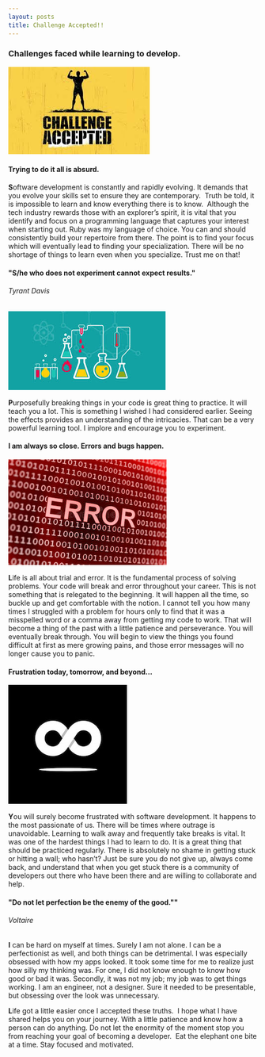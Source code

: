 ```yaml
---
layout: posts
title: Challenge Accepted!!
---
```

<h3 class="center">Challenges faced while learning to develop.</h3>

<span class="center">![Challenge Accepted](/img/post_images/challengeAccepted.png)</span>


<h4 class="center wide">Trying to do it all is absurd.</h4>

<b><span class="special-text">S</span></b>oftware development is constantly and rapidly evolving. It demands that you evolve your skills set to ensure they are contemporary.  Truth be told, it is impossible to learn and know everything there is to know.  Although the tech industry rewards those with an explorer’s spirit, it is vital that you identify and focus on a programming language that captures your interest when starting out. Ruby was my language of choice. You can and should consistently build your repertoire from there. The point is to find your focus which will eventually lead to finding your specialization. There will be no shortage of things to learn even when you specialize. Trust me on that!

<h4 class="center wide">"S/he who does not experiment cannot expect results." </h4>
<h6 class="center author wide">Tyrant Davis</h6>

<span class="center">![Challenge Accepted](/img/post_images/inTheLab.png)</span>

<b><span class="special-text">P</span></b>urposefully breaking things in your code is great thing to practice. It will teach you a lot. This is something I wished I had considered earlier. Seeing the effects provides an understanding of the intricacies. That can be a very powerful learning tool. I implore and encourage you to experiment.

<h4 class="center wide">I am always so close. Errors and bugs happen.</h4>

<span class="center">![Error Image](/img/post_images/error2.jpeg)</span>

<b><span class="special-text">L</span></b>ife is all about trial and error. It is the fundamental process of solving problems. Your code will break and error throughout your career. This is not something that is relegated to the beginning. It will happen all the time, so buckle up and get comfortable with the notion. I cannot tell you how many times I struggled with a problem for hours only to find that it was a misspelled word or a comma away from getting my code to work. That will become a thing of the past with a little patience and perseverance. You will eventually break through. You will begin to view the things you found difficult at first as mere growing pains, and those error messages will no longer cause you to panic. 

<h4 class="wide center">Frustration today, tomorrow, and beyond...</h4>

<span class="center">![Infinity](/img/post_images/infinity.jpeg)</span>

<b><span class="special-text">Y</span></b>ou will surely become frustrated with software development. It happens to the most passionate of us. There will be times where outrage is unavoidable. Learning to walk away and frequently take breaks is vital. It was one of the hardest things I had to learn to do. It is a great thing that should be practiced regularly. There is absolutely no shame in getting stuck or hitting a wall; who hasn’t? Just be sure you do not give up, always come back, and understand that when you get stuck there is a community of developers out there who have been there and are willing to collaborate and help.

<h4 class="wide center">"Do not let perfection be the enemy of the good.""</h4>
<h6 class="author wide center">Voltaire</h6>

<b><span class="special-text">I</span></b> can be hard on myself at times. Surely I am not alone. I can be a perfectionist as well, and both things can be detrimental. I was especially obsessed with how my apps looked. It took some time for me to realize just how silly my thinking was. For one, I did not know enough to know how good or bad it was. Secondly, it was not my job; my job was to get things working. I am an engineer, not a designer. Sure it needed to be presentable, but obsessing over the look was unnecessary.

<b><span class="special-text">L</span></b>ife got a little easier once I accepted these truths.  I hope what I have shared helps you on your journey. With a little patience and know how a person can do anything. Do not let the enormity of the moment stop you from reaching your goal of becoming a developer.  Eat the elephant one bite at a time. Stay focused and motivated.
